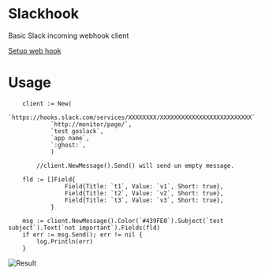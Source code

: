 
Slackhook
===========
Basic Slack incoming webhook client

[Setup web hook](https://superops.slack.com/apps/new/A0F7XDUAZ-incoming-webhooks)


Usage
===========
~~~~golang
    client := New(
            `https://hooks.slack.com/services/XXXXXXXX/XXXXXXXXXXXXXXXXXXXXXXXXXX`, 
            `http://monitor/page/`, 
            `test goslack`, 
            `app name`, 
            `:ghost:`,
            )

        //client.NewMessage().Send() will send un empty message.

	fld := []Field{
                Field{Title: `t1`, Value: `v1`, Short: true}, 
                Field{Title: `t2`, Value: `v2`, Short: true}, 
                Field{Title: `t3`, Value: `v3`, Short: true},
            }

	msg := client.NewMessage().Color(`#439FE0`).Subject(`test subject`).Text(`not important`).Fields(fld)
	if err := msg.Send(); err != nil {
		log.Println(err)
	}
~~~~    

![Result](./sample.png)
